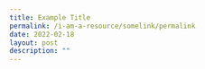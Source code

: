 ```yaml
---
title: Example Title
permalink: /i-am-a-resource/somelink/permalink
date: 2022-02-18
layout: post
description: ""
---
```


